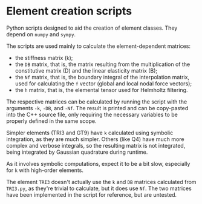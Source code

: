 # Element creation scripts

Python scripts designed to aid the creation of element classes. They depend
on `numpy` and `sympy`.

The scripts are used mainly to calculate the element-dependent matrices:
- the stiffness matrix (`k`);
- the `DB` matrix, that is, the matrix resulting from the multiplication of the
  constitutive matrix (D) and the linear elasticity matrix (B);
- the `Nf` matrix, that is, the boundary integral of the interpolation matrix,
  used for calculating the `f` vector (global and local nodal force vectors);
- the `h` matrix, that is, the elemental tensor used for Helmholtz filtering.

The respective matrices can be calculated by running the script with the
arguments `-k`, `-DB`, and `-Nf`. The result is printed and can be copy-pasted
into the C++ source file, only requiring the necessary variables to be properly
defined in the same scope.

Simpler elements (TRI3 and GT9) have `k` calculated using symbolic integration,
as they are much simpler. Others (like Q4) have much more complex and verbose
integrals, so the resulting matrix is not integrated, being integrated by
Gaussian quadrature during runtime.

As it involves symbolic computations, expect it to be a bit slow, especially
for `k` with high-order elements.

The element `TRI3` doesn't actually use the `k` and `DB` matrices calculated
from `TRI3.py`, as they're trivial to calculate, but it does use `Nf`. The two
matrices have been implemented in the script for reference, but are untested.

